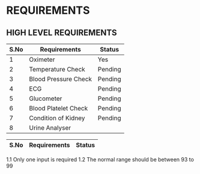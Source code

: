 # REQUIREMENTS

## HIGH LEVEL REQUIREMENTS

|S.No| Requirements| Status|
|----|-------------|-------|
1|Oximeter|Yes|
2|Temperature Check|Pending|
3|Blood Pressure Check|Pending|
4|ECG|Pending|
5|Glucometer|Pending|
6|Blood Platelet Check|Pending|
7|Condition of Kidney|Pending|
8|Urine Analyser||Pending
 
 
 
 
 
 
 
 
 
 
 
 |S.No| Requirements| Status|
 |----|-------------|-------|
  1.1 Only one input is required
  1.2 The normal range should be between 93 to 99

